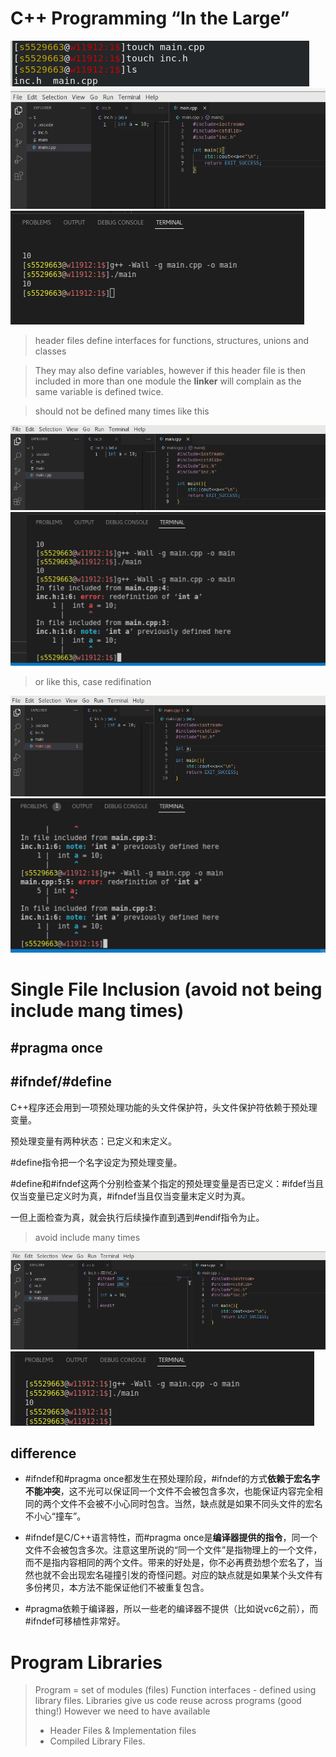 # C++ Programming “In the Large”

![ ](./assets/Screenshot%20from%202022-09-29%2011-56-07.png)
![ ](./assets/Screenshot%20from%202022-09-29%2012-04-27.png)
![ ](./assets/Screenshot%20from%202022-09-29%2012-05-03.png)

> header files define interfaces for functions, structures, unions and classes

> They may also define variables, however if this header file is then included in more than one module the **linker** will complain as the same variable is defined twice.

> should not be defined many times like this

![ ](./assets/Screenshot%20from%202022-09-29%2012-11-27.png)
![ ](./assets/Screenshot%20from%202022-09-29%2012-11-43.png)

> or like this, case redifination

![ ](./assets/Screenshot%20from%202022-09-29%2012-24-56.png)
![ ](./assets/Screenshot%20from%202022-09-29%2012-25-08.png) 

# Single File Inclusion (avoid not being include mang times)

## #pragma once

## #ifndef/#define

C++程序还会用到一项预处理功能的头文件保护符，头文件保护符依赖于预处理变量。

预处理变量有两种状态：已定义和末定义。

#define指令把一个名字设定为预处理变量。

#define和#ifndef这两个分别检查某个指定的预处理变量是否已定义：#ifdef当且仅当变量已定义时为真，#ifndef当且仅当变量末定义时为真。

一但上面检查为真，就会执行后续操作直到遇到#endif指令为止。

> avoid include many times 

![ ](./assets/Screenshot%20from%202022-09-29%2015-32-28.png)
![ ](./assets/Screenshot%20from%202022-09-29%2015-33-14.png)

## difference

- #ifndef和#pragma once都发生在预处理阶段，#ifndef的方式**依赖于宏名字不能冲突**，这不光可以保证同一个文件不会被包含多次，也能保证内容完全相同的两个文件不会被不小心同时包含。当然，缺点就是如果不同头文件的宏名不小心“撞车”。

- #ifndef是C/C++语言特性，而#pragma once是**编译器提供的指令**，同一个文件不会被包含多次。注意这里所说的“同一个文件”是指物理上的一个文件，而不是指内容相同的两个文件。带来的好处是，你不必再费劲想个宏名了，当然也就不会出现宏名碰撞引发的奇怪问题。对应的缺点就是如果某个头文件有多份拷贝，本方法不能保证他们不被重复包含。

- #pragma依赖于编译器，所以一些老的编译器不提供（比如说vc6之前），而#ifndef可移植性非常好。


# Program Libraries
> Program = set of modules (files)
> Function interfaces - defined using library files.
> Libraries give us code reuse across programs (good thing!)
> However we need to have available
> - Header Files & Implementation files
> - Compiled Library Files.




